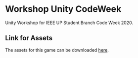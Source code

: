 # Workshop Unity CodeWeek
Unity Workshop for IEEE UP Student Branch Code Week 2020.

## Link for Assets

The assets for this game can be downloaded [here](https://bit.ly/Workshop_Unity_Code_Week).
